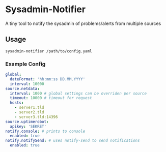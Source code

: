# Sysadmin-Notifier

A tiny tool to notify the sysadmin of problems/alerts from multiple sources

## Usage

```
sysadmin-notifier /path/to/config.yaml
```

### Example Config

```yaml
global:
  dateFormat: 'hh:mm:ss DD.MM.YYYY'
  interval: 10000
source.netdata:
  interval: 1000 # global settings can be overriden per source
  timeout: 10000 # timeout for request
  hosts:
    - server1.tld
    - server2.tld
    - server3.tld:14396
source.uptimerobot:
  apikey: 'SEKRET'
notify.console: # prints to console
  enabled: true
notify.notifySend: # uses notify-send to send notifications
  enabled: true
```
